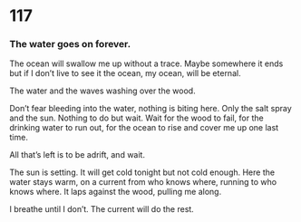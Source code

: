 # 117

### The water goes on forever.

The ocean will swallow me up without a trace. Maybe somewhere it ends but if I don’t live to see it the ocean, my ocean, will be eternal.

The water and the waves washing over the wood.

Don’t fear bleeding into the water, nothing is biting here. Only the salt spray and the sun. Nothing to do but wait. Wait for the wood to fail, for the drinking water to run out, for the ocean to rise and cover me up one last time.

All that’s left is to be adrift, and wait. 

The sun is setting. It will get cold tonight but not cold enough. Here the water stays warm, on a current from who knows where, running to who knows where. It laps against the wood, pulling me along.

I breathe until I don’t. The current will do the rest.